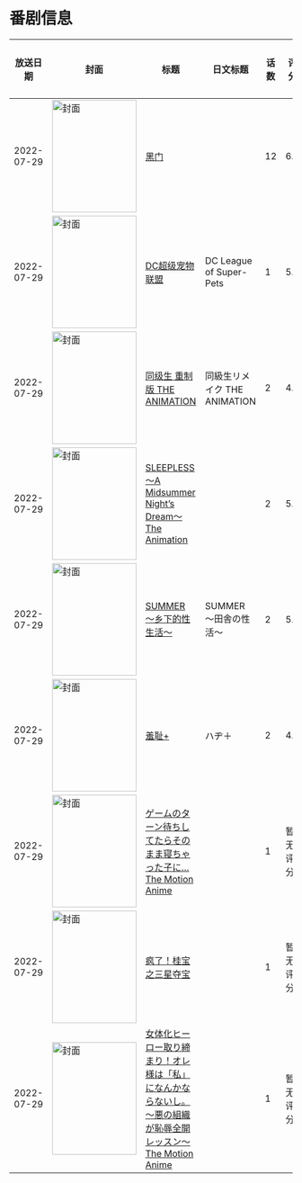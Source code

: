 # 番剧信息

|放送日期|封面|标题|日文标题|话数|评分|评分人数|
|---|---|---|---|---|---|---|
|2022-07-29|<img src="//lain.bgm.tv/pic/cover/c/4d/60/320221_734sd.jpg" alt="封面" style="width:150px;height:200px;object-fit:cover;">|[黑门](https://bangumi.tv/subject/320221)||12|6.9|254人评分|
|2022-07-29|<img src="//lain.bgm.tv/pic/cover/c/56/d7/359589_51NV2.jpg" alt="封面" style="width:150px;height:200px;object-fit:cover;">|[DC超级宠物联盟](https://bangumi.tv/subject/359589)|DC League of Super-Pets|1|5.5|23人评分|
|2022-07-29|<img src="/img/no_icon_subject.png" alt="封面" style="width:150px;height:200px;object-fit:cover;">|[同级生 重制版 THE ANIMATION](https://bangumi.tv/subject/366780)|同級生リメイク THE ANIMATION|2|4.9|195人评分|
|2022-07-29|<img src="/img/no_icon_subject.png" alt="封面" style="width:150px;height:200px;object-fit:cover;">|[SLEEPLESS ～A Midsummer Night’s Dream～ The Animation](https://bangumi.tv/subject/384211)||2|5.4|238人评分|
|2022-07-29|<img src="/img/no_icon_subject.png" alt="封面" style="width:150px;height:200px;object-fit:cover;">|[SUMMER ～乡下的性生活～](https://bangumi.tv/subject/385560)|SUMMER ～田舎の性活～|2|5.0|142人评分|
|2022-07-29|<img src="/img/no_icon_subject.png" alt="封面" style="width:150px;height:200px;object-fit:cover;">|[羞耻+](https://bangumi.tv/subject/385561)|ハヂ＋|2|4.7|94人评分|
|2022-07-29|<img src="/img/no_icon_subject.png" alt="封面" style="width:150px;height:200px;object-fit:cover;">|[ゲームのターン待ちしてたらそのまま寝ちゃった子に… The Motion Anime](https://bangumi.tv/subject/390005)||1|暂无评分|少于10人评分|
|2022-07-29|<img src="//lain.bgm.tv/pic/cover/c/5b/96/392908_qzt9T.jpg" alt="封面" style="width:150px;height:200px;object-fit:cover;">|[疯了！桂宝之三星夺宝](https://bangumi.tv/subject/392908)||1|暂无评分|少于10人评分|
|2022-07-29|<img src="/img/no_icon_subject.png" alt="封面" style="width:150px;height:200px;object-fit:cover;">|[女体化ヒーロー取り締まり！オレ様は「私」になんかならないし。～悪の組織が恥辱全開レッスン～ The Motion Anime](https://bangumi.tv/subject/393767)||1|暂无评分|少于10人评分|
